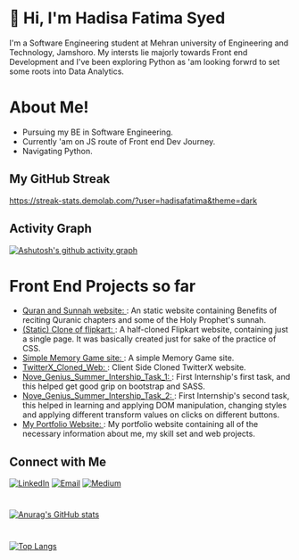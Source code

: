 <!---[![Header](https://www.techspot.com/images2/news/bigimage/2019/10/2019-10-25-image-5.jpg)](https://github.com/hadisafatima)--->
<p align="center">
  <h1>👋 Hi, I'm Hadisa Fatima Syed</h1>
</p>
I'm a Software Engineering student at Mehran university of Engineering and Technology, Jamshoro. My intersts lie majorly towards Front end Development and I've been exploring Python as 'am looking forwrd to set some roots into Data Analytics.  


# About Me!
  - Pursuing my BE in Software Engineering.
  - Currently 'am on JS route of Front end Dev Journey.
  - Navigating Python.
    
## My GitHub Streak

https://streak-stats.demolab.com/?user=hadisafatima&theme=dark




## Activity Graph

[![Ashutosh's github activity graph](https://github-readme-activity-graph.vercel.app/graph?username=hadisafatima&theme=dracula&bg_color=1a1b27&color=f8f8f2&line=bd93f9&point=ff79c6)](https://github.com/ashutosh00710/github-readme-activity-graph)




# Front End Projects so far
- [Quran and Sunnah website: ](https://hadisafatima.github.io/Wisdoms-of-Holy-Quran-and-Sunnahs/): An static website containing Benefits of reciting Quranic chapters and some of the Holy Prophet's sunnah.
- [(Static) Clone of flipkart: ](https://hadisafatima.github.io/flipkart-website/): A half-cloned Flipkart website, containing just a single page. It was basically created just for sake of the practice of CSS.
- [Simple Memory Game site: ](https://hadisafatima.github.io/Simple-Memory-Game-web/) : A simple Memory Game site.
- [TwitterX_Cloned_Web: ](https://hadisafatima.github.io/TwitterX_Clone/) : Client Side Cloned TwitterX website.
- [Nove_Genius_Summer_Intership_Task_1: ](https://hadisafatima.github.io/NovaGenius_InternshipTask_1/) : First Internship's first task, and this helped get good grip on bootstrap and SASS.
- [Nove_Genius_Summer_Intership_Task_2: ](https://hadisafatima.github.io/Nova-Genius-Internship-Task-2/) : First Internship's second task, this helped in learning and applying DOM manipulation, changing styles and applying different transform values on clicks on different buttons.
- [My Portfolio Website: ](https://hadisafatima.github.io/My_Portfolio/) : My portfolio website containing all of the necessary information about me, my skill set and web projects.

  
## Connect with Me

[![LinkedIn](https://img.shields.io/badge/-LinkedIn-0077B5?style=for-the-badge&logo=linkedin&logoColor=white)](https://www.linkedin.com/in/hadisa-fatima-syed-85537a266/)
[![Email](https://img.shields.io/badge/-Email-D14836?style=for-the-badge&logo=gmail&logoColor=white)](mailto:hadisaasyed@gmail.com)
[![Medium](https://img.shields.io/badge/-Medium-12100E?style=for-the-badge&logo=medium&logoColor=white)](https://medium.com/@hadisaasyed)



# 

[![Anurag's GitHub stats](https://github-readme-stats.vercel.app/api?username=hadisafatima)](https://github.com/anuraghazra/github-readme-stats)

#

[![Top Langs](https://github-readme-stats.vercel.app/api/top-langs/?username=hadisafatima&layout=compact&theme=radical)](https://github.com/your-username/github-readme-stats)



<!---
hadisafatima/hadisafatima is a ✨ special ✨ repository because its `README.md` (this file) appears on your GitHub profile.
You can click the Preview link to take a look at your changes.
--->

